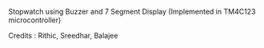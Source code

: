 Stopwatch using Buzzer and 7 Segment Display (Implemented in TM4C123 microcontroller)

Credits : Rithic, Sreedhar, Balajee
